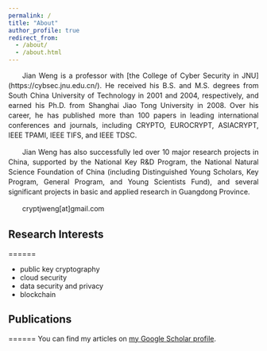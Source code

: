 ```yaml
---
permalink: /
title: "About"
author_profile: true
redirect_from: 
  - /about/
  - /about.html
---
```


<p style="line-height:20px; text-indent:2em; text-align:justify;">Jian Weng is a professor with [the College of Cyber Security in JNU](https://cybsec.jnu.edu.cn/). He received his B.S. and M.S. degrees from South China University of Technology in 2001 and 2004, respectively, and earned his Ph.D. from Shanghai Jiao Tong University in 2008. Over his career, he has published more than 100 papers in leading international conferences and journals, including CRYPTO, EUROCRYPT, ASIACRYPT, IEEE TPAMI, IEEE TIFS, and IEEE TDSC.</p>   

<p style="line-height:20px; text-indent:2em; text-align:justify;">Jian Weng has also successfully led over 10 major research projects in China, supported by the National Key R&D Program, the National Natural Science Foundation of China (including Distinguished Young Scholars, Key Program, General Program, and Young Scientists Fund), and several significant projects in basic and applied research in Guangdong Province.</p>

<p style="line-height:20px; text-indent:2em; text-align:justify;">cryptjweng[at]gmail.com</p>

## Research Interests
======
+ public key cryptography
+ cloud security
+ data security and privacy
+ blockchain


## Publications
======
You can find my articles on [my Google Scholar profile](https://scholar.google.com/citations?user=7xRkSZAAAAAJ&hl=en).
